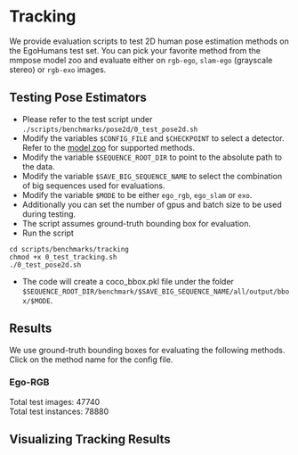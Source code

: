 # Tracking

We provide evaluation scripts to test 2D human pose estimation methods on the EgoHumans test set.
You can pick your favorite method from the mmpose model zoo and evaluate either on ```rgb-ego```, ```slam-ego``` (grayscale stereo) or ```rgb-exo``` images.


## Testing Pose Estimators

- Please refer to the test script under ```./scripts/benchmarks/pose2d/0_test_pose2d.sh```
- Modify the variables ```$CONFIG_FILE``` and ```$CHECKPOINT``` to select a detector. Refer to the [model zoo](https://github.com/rawalkhirodkar/egohumans/tree/main/egohumans/external/mmpose/configs) for supported methods.
- Modify the variable ```$SEQUENCE_ROOT_DIR``` to point to the absolute path to the data.
- Modify the variable ```$SAVE_BIG_SEQUENCE_NAME``` to select the combination of big sequences used for evaluations.
- Modify the variable ```$MODE``` to be either ```ego_rgb```, ```ego_slam``` or ```exo```.
- Additionally you can set the number of gpus and batch size to be used during testing.
- The script assumes ground-truth bounding box for evaluation.
- Run the script
```shell
cd scripts/benchmarks/tracking
chmod +x 0_test_tracking.sh
./0_test_pose2d.sh
```
- The code will create a coco_bbox.pkl file under the folder ```$SEQUENCE_ROOT_DIR/benchmark/$SAVE_BIG_SEQUENCE_NAME/all/output/bbox/$MODE```.


## Results
We use ground-truth bounding boxes for evaluating the following methods. Click on the method name for the config file.

### Ego-RGB 
Total test images: 47740  
Total test instances: 78880




## Visualizing Tracking Results
